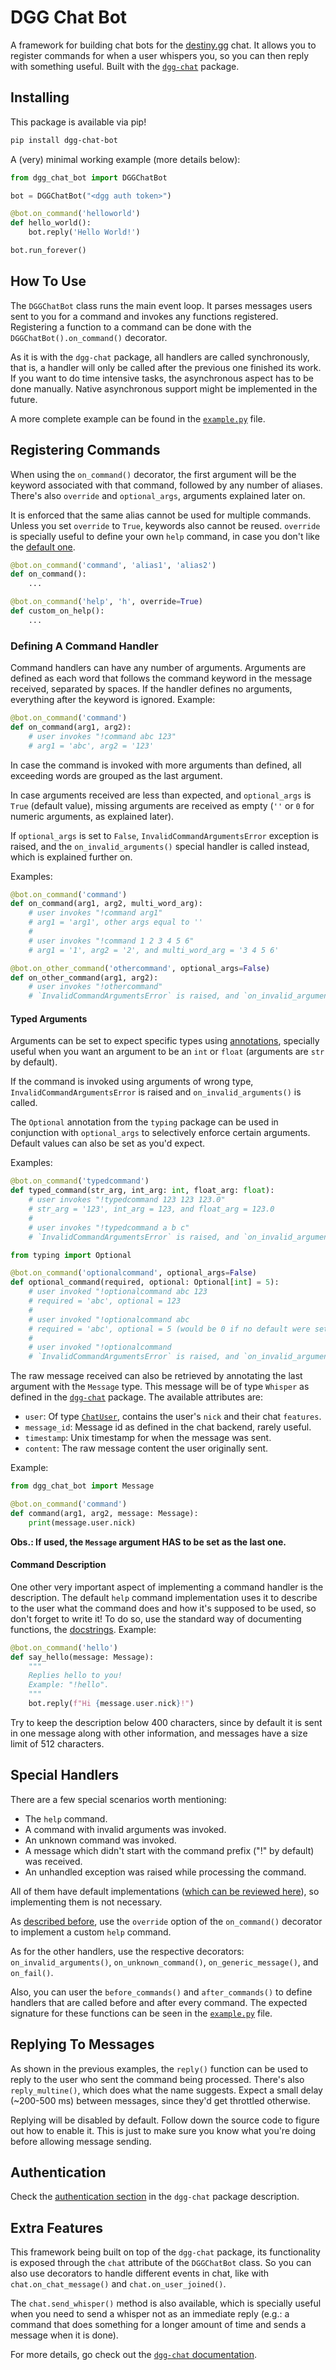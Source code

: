 # DGG Chat Bot

A framework for building chat bots for the [destiny.gg](https://destiny.gg) chat. It allows you to register 
commands for when a user whispers you, so you can then reply with something useful.
Built with the [`dgg-chat`](https://github.com/gabrieljablonski/dgg-chat) package.

## Installing

This package is available via pip!

```sh
pip install dgg-chat-bot
```

A (very) minimal working example (more details below):

```python
from dgg_chat_bot import DGGChatBot

bot = DGGChatBot("<dgg auth token>")

@bot.on_command('helloworld')
def hello_world():
    bot.reply('Hello World!')

bot.run_forever()
```

## How To Use

The `DGGChatBot` class runs the main event loop. It parses messages users sent to you for a command 
and invokes any functions registered. Registering a function to a command can be done with the 
`DGGChatBot().on_command()` decorator.

As it is with the `dgg-chat` package, all handlers are called synchronously, that is, a handler 
will only be called after the previous one finished its work. If you want to do time intensive tasks,
the asynchronous aspect has to be done manually. Native asynchronous support might be implemented in the future.

A more complete example can be found in the [`example.py`](./example.py) file.

## Registering Commands

When using the `on_command()` decorator, the first argument will be the keyword associated with 
that command, followed by any number of aliases. There's also `override` and `optional_args`, 
arguments explained later on.

It is enforced that the same alias cannot be used for multiple commands. Unless you set 
`override` to `True`, keywords also cannot be reused. `override` is specially useful to 
define your own `help` command, in case you don't like the [default one](./dgg_chat_bot/_dgg_chat_bot.py#L56).

```python
@bot.on_command('command', 'alias1', 'alias2')
def on_command():
    ...

@bot.on_command('help', 'h', override=True)
def custom_on_help():
    ...
```

### Defining A Command Handler

Command handlers can have any number of arguments. Arguments are defined as each
word that follows the command keyword in the message received, separated by spaces.
If the handler defines no arguments, everything after the keyword is ignored.
Example:

```python
@bot.on_command('command')
def on_command(arg1, arg2):
    # user invokes "!command abc 123"
    # arg1 = 'abc', arg2 = '123'
```

In case the command is invoked with more arguments than defined, all exceeding words are grouped as the last argument. 

In case arguments received are less than expected, and `optional_args` is `True` (default value), 
missing arguments are received as empty (`''` or `0` for numeric arguments, as explained later). 

If `optional_args` is set to `False`, `InvalidCommandArgumentsError` exception is raised, 
and the `on_invalid_arguments()` special handler is called instead, which is explained further on. 

Examples:

```python
@bot.on_command('command')
def on_command(arg1, arg2, multi_word_arg):
    # user invokes "!command arg1"
    # arg1 = 'arg1', other args equal to ''
    #
    # user invokes "!command 1 2 3 4 5 6"
    # arg1 = '1', arg2 = '2', and multi_word_arg = '3 4 5 6'

@bot.on_other_command('othercommand', optional_args=False)
def on_other_command(arg1, arg2):
    # user invokes "!othercommand"
    # `InvalidCommandArgumentsError` is raised, and `on_invalid_arguments()` is called instead
```

#### Typed Arguments

Arguments can be set to expect specific types using [annotations](https://realpython.com/lessons/annotations/), 
specially useful when you want an argument to be an `int` or `float` (arguments are `str` by default). 

If the command is invoked using arguments of wrong type, `InvalidCommandArgumentsError` is raised and 
`on_invalid_arguments()` is called. 

The `Optional` annotation from the `typing` package can be used in conjunction with `optional_args` to 
selectively enforce certain arguments. Default values can also be set as you'd expect.

Examples:

```python
@bot.on_command('typedcommand')
def typed_command(str_arg, int_arg: int, float_arg: float):
    # user invokes "!typedcommand 123 123 123.0"
    # str_arg = '123', int_arg = 123, and float_arg = 123.0
    #
    # user invokes "!typedcommand a b c"
    # `InvalidCommandArgumentsError` is raised, and `on_invalid_arguments()` is called instead

from typing import Optional

@bot.on_command('optionalcommand', optional_args=False)
def optional_command(required, optional: Optional[int] = 5):
    # user invoked "!optionalcommand abc 123
    # required = 'abc', optional = 123
    #
    # user invoked "!optionalcommand abc
    # required = 'abc', optional = 5 (would be 0 if no default were set)
    #
    # user invoked "!optionalcommand
    # `InvalidCommandArgumentsError` is raised, and `on_invalid_arguments()` is called instead
```

The raw message received can also be retrieved by annotating the last argument with the
`Message` type. This message will be of type `Whisper` as defined in the 
[`dgg-chat`](https://github.com/gabrieljablonski/dgg-chat/blob/master/dgg_chat/messages/_messages.py#L100) package.
The available attributes are: 
 - `user`: Of type [`ChatUser`](https://github.com/gabrieljablonski/dgg-chat/blob/master/dgg_chat/messages/_messages.py#L6), contains the user's `nick` and their chat `features`.
 - `message_id`: Message id as defined in the chat backend, rarely useful.
 - `timestamp`: Unix timestamp for when the message was sent.
 - `content`: The raw message content the user originally sent.

Example:

```python
from dgg_chat_bot import Message

@bot.on_command('command')
def command(arg1, arg2, message: Message):
    print(message.user.nick)
```

**Obs.: If used, the `Message` argument HAS to be set as the last one.**

#### Command Description

One other very important aspect of implementing a command handler is the description.
The default `help` command implementation uses it to describe to the user what the
command does and how it's supposed to be used, so don't forget to write it!
To do so, use the standard way of documenting functions, the [docstrings](https://www.programiz.com/python-programming/docstrings).
Example:

```python
@bot.on_command('hello')
def say_hello(message: Message):
    """
    Replies hello to you!
    Example: "!hello".
    """
    bot.reply(f"Hi {message.user.nick}!")
```

Try to keep the description below 400 characters, since by default it is sent in one 
message along with other information, and messages have a size limit of 512 characters.

## Special Handlers

There are a few special scenarios worth mentioning:

 - The `help` command.
 - A command with invalid arguments was invoked.
 - An unknown command was invoked.
 - A message which didn't start with the command prefix ("!" by default) was received.
 - An unhandled exception was raised while processing the command.

All of them have default implementations ([which can be reviewed here](./dgg_chat_bot/_dgg_chat_bot.py#L56)), 
so implementing them is not necessary.

As [described before](#registering-commands), use the `override` option of the `on_command()` decorator to 
implement a custom `help` command. 

As for the other handlers, use the respective decorators: `on_invalid_arguments()`,
`on_unknown_command()`, `on_generic_message()`, and `on_fail()`.

Also, you can user the `before_commands()` and `after_commands()` to define handlers that
are called before and after every command. The expected signature for these functions
can be seen in the [`example.py`](./example.py#133) file.

## Replying To Messages

As shown in the previous examples, the `reply()` function can be used to reply to the user who sent
the command being processed. There's also `reply_multine()`, which does what the name suggests.
Expect a small delay (~200-500 ms) between messages, since they'd get throttled otherwise.

Replying will be disabled by default. Follow down the source code to figure out how to enable it.
This is just to make sure you know what you're doing before allowing message sending.

## Authentication

Check the [authentication section](https://github.com/gabrieljablonski/dgg-chat#authentication) in the `dgg-chat` package description.

## Extra Features

This framework being built on top of the `dgg-chat` package, its functionality is exposed through the `chat`
attribute of the `DGGChatBot` class. So you can also use decorators to handle different events in chat,
like with `chat.on_chat_message()` and `chat.on_user_joined()`.

The `chat.send_whisper()` method is also available, which is specially useful when you need
to send a whisper not as an immediate reply (e.g.: a command that does something for a longer 
amount of time and sends a message when it is done).

For more details, go check out the [`dgg-chat` documentation](https://github.com/gabrieljablonski/dgg-chat).

